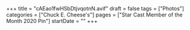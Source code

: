 +++
title = "cAEao1fwHSbDtjvqotnN.avif"
draft = false
tags = ["Photos"]
categories = ["Chuck E. Cheese's"]
pages = ["Star Cast Member of the Month 2020 Pin"]
startDate = ""
+++
